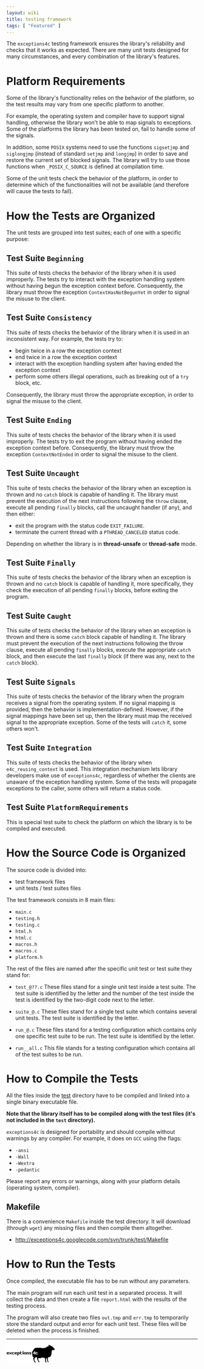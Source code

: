 ```yaml
---
layout: wiki
title: testing framework
tags: [ "Featured" ]
---
```


The `exceptions4c` testing framework ensures the library's reliability and
checks that it works as expected. There are many unit tests designed for
many circumstances, and every combination of the library's features.

# Platform Requirements

Some of the library's functionality relies on the behavior of the platform, so
the test results may vary from one specific platform to another.

For example, the operating system and compiler have to support signal handling,
otherwise the library won't be able to map signals to exceptions. Some of the
platforms the library has been tested on, fail to handle some of the signals.

In addition, some `POSIX` systems need to use the functions `sigsetjmp` and
`siglongjmp` (instead of standard `setjmp` and `longjmp`) in order to save and
restore the current set of blocked signals. The library will try to use those
functions when `_POSIX_C_SOURCE` is defined at compilation time.

Some of the unit tests check the behavior of the platform, in order to determine
which of the functionalities will not be available (and therefore will cause
the tests to fail).

# How the Tests are Organized

The unit tests are grouped into test suites; each of one with a specific
purpose:

## Test Suite `Beginning`

This suite of tests checks the behavior of the library when it is used
improperly. The tests try to interact with the exception handling system without
having begun the exception context before. Consequently, the library must throw
the exception `ContextHasNotBegunYet` in order to signal the misuse to the
client.

## Test Suite `Consistency`

This suite of tests checks the behavior of the library when it is used in an
inconsistent way. For example, the tests try to:

- begin twice in a row the exception context
- end twice in a row the exception context
- interact with the exception handling system after having ended the exception context
- perform some others illegal operations, such as breaking out of a `try` block, etc.

Consequently, the library must throw the appropriate exception, in order to
signal the misuse to the client.

## Test Suite `Ending`

This suite of tests checks the behavior of the library when it is used
improperly. The tests try to exit the program without having ended the exception
context before. Consequently, the library must throw the exception
`ContextNotEnded` in order to signal the misuse to the client.

## Test Suite `Uncaught`

This suite of tests checks the behavior of the library when an exception is
thrown and no `catch` block is capable of handling it. The library must prevent
the execution of the next instructions following the `throw` clause, execute all
pending `finally` blocks, call the uncaught handler (if any), and then either:

- exit the program with the status code `EXIT_FAILURE`.
- terminate the current thread with a `PTHREAD_CANCELED` status code.

Depending on whether the library is in **thread-unsafe** or **thread-safe** mode.

## Test Suite `Finally`

This suite of tests checks the behavior of the library when an exception is
thrown and no `catch` block is capable of handling it, more specifically, they
check the execution of all pending `finally` blocks, before exiting the program.

## Test Suite `Caught`

This suite of tests checks the behavior of the library when an exception is
thrown and there is some `catch` block capable of handling it. The library must
prevent the execution of the next instructions following the throw clause,
execute all pending `finally` blocks, execute the appropriate `catch` block, and
then execute the last `finally` block (if there was any, next to the `catch`
block).

## Test Suite `Signals`

This suite of tests checks the behavior of the library when the program receives
a signal from the operating system. If no signal mapping is provided, then the
behavior is implementation-defined. However, if the signal mappings have been
set up, then the library must map the received signal to the appropriate
exception. Some of the tests will `catch` it, some others won't.

## Test Suite `Integration`

This suite of tests checks the behavior of the library when
`e4c_reusing_context` is used. This integration mechanism lets library
developers make use of `exceptions4c`, regardless of whether the clients are
unaware of the exception handling system. Some of the tests will propagate
exceptions to the caller, some others will return a status code.

## Test Suite `PlatformRequirements`

This is special test suite to check the platform on which the library is to be
compiled and executed.

# How the Source Code is Organized

The source code is divided into:

- test framework files
- unit tests / test suites files

The test framework consists in 8 main files:

- `main.c`
- `testing.h`
- `testing.c`
- `html.h`
- `html.c`
- `macros.h`
- `macros.c`
- `platform.h`

The rest of the files are named after the specific unit test or test suite they
stand for:

- `test_@??.c`
  These files stand for a single unit test inside a test suite. The test
  suite is identified by the letter and the number of the test inside the
  test is identified by the two-digit code next to the letter.

- `suite_@.c`
  These files stand for a single test suite which contains several unit
  tests. The test suite is identified by the letter.

- `run_@.c`
  These files stand for a testing configuration which contains only one
  specific test suite to be run. The test suite is identified by the
  letter.

- `run__all.c`
  This file stands for a testing configuration which contains all of the
  test suites to be run.

# How to Compile the Tests

All the files inside the
[test](http://code.google.com/p/exceptions4c/source/browse/#svn/trunk/test)
directory have to be compiled and linked into a single binary executable file.

  **Note that the library itself has to be compiled along with the test files (it's not included in the `test` directory).**

`exceptions4c` is designed for portability and should compile without warnings
by any compiler. For example, it does on `GCC` using the flags:

- `-ansi`
- `-Wall`
- `-Wextra`
- `-pedantic`

Please report any errors or warnings, along with your platform details
(operating system, compiler).

## Makefile

There is a convenience `Makefile` inside the test directory. It will download
(through `wget`) any missing files and then compile them altogether.

- http://exceptions4c.googlecode.com/svn/trunk/test/Makefile

# How to Run the Tests

Once compiled, the executable file has to be run without any parameters.

The main program will run each unit test in a separated process. It will collect
the data and then create a file `report.html` with the results of the testing
process.

The program will also create two files `out.tmp` and `err.tmp` to temporarily
store the standard output and error for each unit test. These files will be
deleted when the process is finished.

----

![](https://raw.githubusercontent.com/guillermocalvo/exceptions4c/master/etc/img/logo/exceptions4c_128.png)
